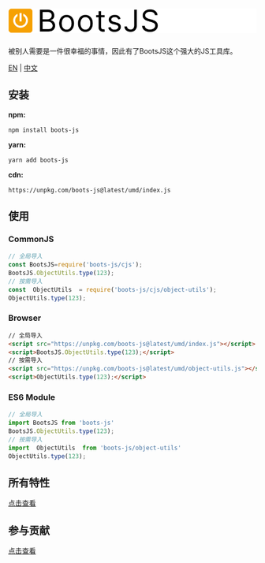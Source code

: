 # ![logo](https://github.com/JunLiangWangX/BootsJS/blob/main/resource/logo.png?raw=true)

被别人需要是一件很幸福的事情，因此有了BootsJS这个强大的JS工具库。

[EN](https://github.com/JunLiangWangX/BootsJS/blob/main/README.md) | [中文](https://github.com/JunLiangWangX/BootsJS/blob/main/README(zh).md)

## 安装

**npm:**

```
npm install boots-js
```

**yarn:**

```
yarn add boots-js
```

**cdn:**

```
https://unpkg.com/boots-js@latest/umd/index.js
```

## 使用

### CommonJS

```javascript
// 全局导入
const BootsJS=require('boots-js/cjs');
BootsJS.ObjectUtils.type(123);
// 按需导入
const  ObjectUtils  = require('boots-js/cjs/object-utils');
ObjectUtils.type(123);
```

### Browser

```html
// 全局导入
<script src="https://unpkg.com/boots-js@latest/umd/index.js"></script>
<script>BootsJS.ObjectUtils.type(123);</script>
// 按需导入
<script src="https://unpkg.com/boots-js@latest/umd/object-utils.js"></script>
<script>ObjectUtils.type(123);</script>
```

### ES6 Module

```js
// 全局导入
import BootsJS from 'boots-js'
BootsJS.ObjectUtils.type(123);
// 按需导入
import  ObjectUtils  from 'boots-js/object-utils' 
ObjectUtils.type(123);
```

## 所有特性
[点击查看](https://junliangwangx.github.io/BootsJS/)

## 参与贡献
[点击查看](https://github.com/JunLiangWangX/BootsJS/blob/main/CONTRIBUTING(zh).md)
